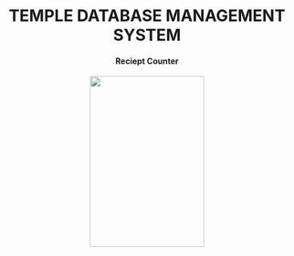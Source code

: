 <h1 align="center">TEMPLE DATABASE MANAGEMENT SYSTEM</h1>
<h4 align="center">Reciept Counter</h4>
<p align="center"><img src="https://www.kukke.org/assets/images/kukke-heading-god.png" height="300px" width="200px"/></p>

